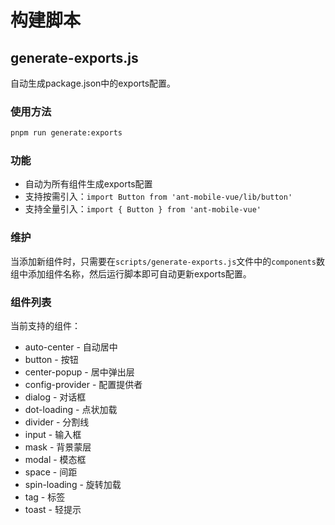# 构建脚本

## generate-exports.js

自动生成package.json中的exports配置。

### 使用方法

```bash
pnpm run generate:exports
```

### 功能

- 自动为所有组件生成exports配置
- 支持按需引入：`import Button from 'ant-mobile-vue/lib/button'`
- 支持全量引入：`import { Button } from 'ant-mobile-vue'`

### 维护

当添加新组件时，只需要在`scripts/generate-exports.js`文件中的`components`数组中添加组件名称，然后运行脚本即可自动更新exports配置。

### 组件列表

当前支持的组件：

- auto-center - 自动居中
- button - 按钮
- center-popup - 居中弹出层
- config-provider - 配置提供者
- dialog - 对话框
- dot-loading - 点状加载
- divider - 分割线
- input - 输入框
- mask - 背景蒙层
- modal - 模态框
- space - 间距
- spin-loading - 旋转加载
- tag - 标签
- toast - 轻提示 